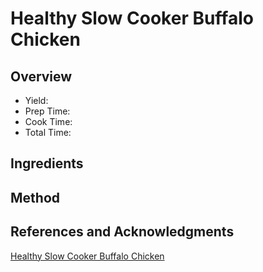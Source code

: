 # Healthy Slow Cooker Buffalo Chicken

## Overview

- Yield:
- Prep Time:
- Cook Time:
- Total Time:

## Ingredients


## Method



## References and Acknowledgments

[Healthy Slow Cooker Buffalo Chicken](http://www.wellplated.com/healthy-slow-cooker-buffalo-chicken/)
